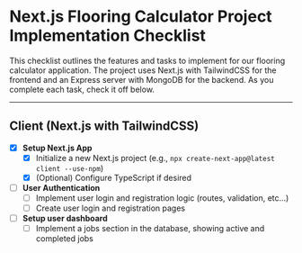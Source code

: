 # Next.js Flooring Calculator Project Implementation Checklist

This checklist outlines the features and tasks to implement for our flooring calculator application. The project uses Next.js with TailwindCSS for the frontend and an Express server with MongoDB for the backend. As you complete each task, check it off below.

---

## Client (Next.js with TailwindCSS)

- [x] **Setup Next.js App**
  - [x] Initialize a new Next.js project (e.g., `npx create-next-app@latest client --use-npm`)
  - [x] (Optional) Configure TypeScript if desired

- [ ] **User Authentication**
  - [ ] Implement user login and registration logic (routes, validation, etc...)
  - [ ] Create user login and registration pages

- [ ] **Setup user dashboard**
  - [ ] Implement a jobs section in the database, showing active and completed jobs
